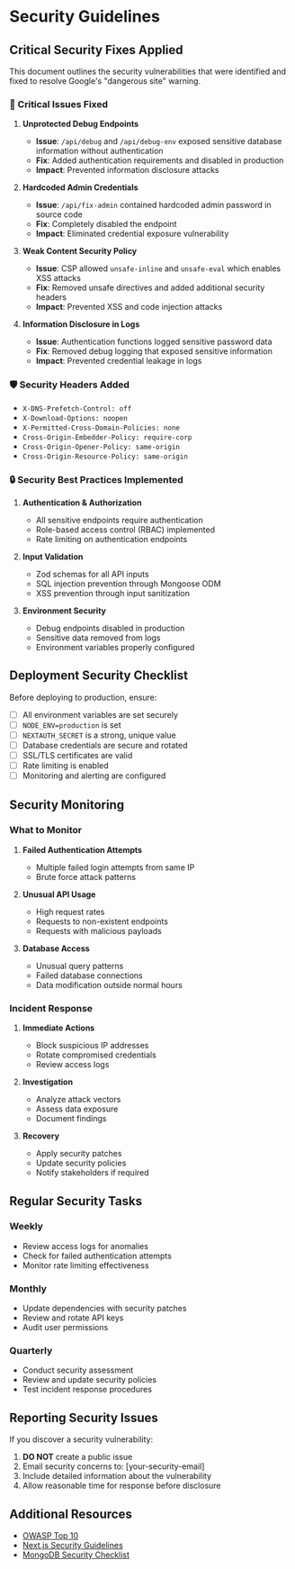 # Security Guidelines

## Critical Security Fixes Applied

This document outlines the security vulnerabilities that were identified and fixed to resolve Google's "dangerous site" warning.

### 🚨 Critical Issues Fixed

1. **Unprotected Debug Endpoints**
   - **Issue**: `/api/debug` and `/api/debug-env` exposed sensitive database information without authentication
   - **Fix**: Added authentication requirements and disabled in production
   - **Impact**: Prevented information disclosure attacks

2. **Hardcoded Admin Credentials**
   - **Issue**: `/api/fix-admin` contained hardcoded admin password in source code
   - **Fix**: Completely disabled the endpoint
   - **Impact**: Eliminated credential exposure vulnerability

3. **Weak Content Security Policy**
   - **Issue**: CSP allowed `unsafe-inline` and `unsafe-eval` which enables XSS attacks
   - **Fix**: Removed unsafe directives and added additional security headers
   - **Impact**: Prevented XSS and code injection attacks

4. **Information Disclosure in Logs**
   - **Issue**: Authentication functions logged sensitive password data
   - **Fix**: Removed debug logging that exposed sensitive information
   - **Impact**: Prevented credential leakage in logs

### 🛡️ Security Headers Added

- `X-DNS-Prefetch-Control: off`
- `X-Download-Options: noopen`
- `X-Permitted-Cross-Domain-Policies: none`
- `Cross-Origin-Embedder-Policy: require-corp`
- `Cross-Origin-Opener-Policy: same-origin`
- `Cross-Origin-Resource-Policy: same-origin`

### 🔒 Security Best Practices Implemented

1. **Authentication & Authorization**
   - All sensitive endpoints require authentication
   - Role-based access control (RBAC) implemented
   - Rate limiting on authentication endpoints

2. **Input Validation**
   - Zod schemas for all API inputs
   - SQL injection prevention through Mongoose ODM
   - XSS prevention through input sanitization

3. **Environment Security**
   - Debug endpoints disabled in production
   - Sensitive data removed from logs
   - Environment variables properly configured

## Deployment Security Checklist

Before deploying to production, ensure:

- [ ] All environment variables are set securely
- [ ] `NODE_ENV=production` is set
- [ ] `NEXTAUTH_SECRET` is a strong, unique value
- [ ] Database credentials are secure and rotated
- [ ] SSL/TLS certificates are valid
- [ ] Rate limiting is enabled
- [ ] Monitoring and alerting are configured

## Security Monitoring

### What to Monitor

1. **Failed Authentication Attempts**
   - Multiple failed login attempts from same IP
   - Brute force attack patterns

2. **Unusual API Usage**
   - High request rates
   - Requests to non-existent endpoints
   - Requests with malicious payloads

3. **Database Access**
   - Unusual query patterns
   - Failed database connections
   - Data modification outside normal hours

### Incident Response

1. **Immediate Actions**
   - Block suspicious IP addresses
   - Rotate compromised credentials
   - Review access logs

2. **Investigation**
   - Analyze attack vectors
   - Assess data exposure
   - Document findings

3. **Recovery**
   - Apply security patches
   - Update security policies
   - Notify stakeholders if required

## Regular Security Tasks

### Weekly
- Review access logs for anomalies
- Check for failed authentication attempts
- Monitor rate limiting effectiveness

### Monthly
- Update dependencies with security patches
- Review and rotate API keys
- Audit user permissions

### Quarterly
- Conduct security assessment
- Review and update security policies
- Test incident response procedures

## Reporting Security Issues

If you discover a security vulnerability:

1. **DO NOT** create a public issue
2. Email security concerns to: [your-security-email]
3. Include detailed information about the vulnerability
4. Allow reasonable time for response before disclosure

## Additional Resources

- [OWASP Top 10](https://owasp.org/www-project-top-ten/)
- [Next.js Security Guidelines](https://nextjs.org/docs/advanced-features/security-headers)
- [MongoDB Security Checklist](https://docs.mongodb.com/manual/administration/security-checklist/)